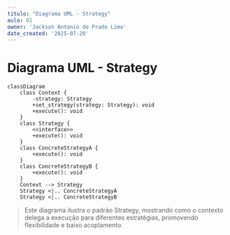 ```yaml
---
titulo: "Diagrama UML - Strategy"
aula: 01
owner: 'Jackson Antonio do Prado Lima'
date_created: '2025-07-20'
---
```


# Diagrama UML - Strategy

```mermaid
classDiagram
    class Context {
        -strategy: Strategy
        +set_strategy(strategy: Strategy): void
        +execute(): void
    }
    class Strategy {
        <<interface>>
        +execute(): void
    }
    class ConcreteStrategyA {
        +execute(): void
    }
    class ConcreteStrategyB {
        +execute(): void
    }
    Context --> Strategy
    Strategy <|.. ConcreteStrategyA
    Strategy <|.. ConcreteStrategyB
```

> Este diagrama ilustra o padrão Strategy, mostrando como o contexto delega a execução para diferentes estratégias, promovendo flexibilidade e baixo acoplamento.
